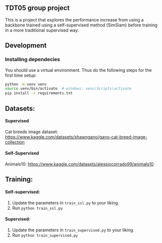 ## TDT05 group project
This is a project that explores the performance increase from using a backbone trained using a self-supervised method (SimSiam) before training in a more traditional supervised way.

## Development

### Installing dependecies
You should use a virtual environment. Thus do the following steps for the first time setup:
```bash
python -m venv venv
source venv/bin/activate  # windows: venv\Scripts\activate
pip install -r requirements.txt
```

## Datasets:

#### Supervised
Cat breeds image dataset: https://www.kaggle.com/datasets/shawngano/gano-cat-breed-image-collection 

#### Self-Supervised 
Animals10: https://www.kaggle.com/datasets/alessiocorrado99/animals10

## Training:
#### Self-supervised:
1. Update the parameters in `train_ssl.py` to your liking.
2. Run `python train_ssl.py`

#### Supervised:
1. Update the parameters in `train_supervised.py` to your liking.
2. Run `python train_supervised.py`
